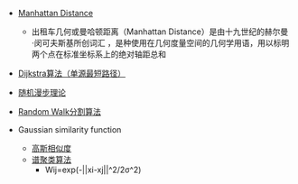  - [Manhattan Distance](http://baike.baidu.com/view/741153.htm)
    - 出租车几何或曼哈顿距离（Manhattan Distance）是由十九世纪的赫尔曼·闵可夫斯基所创词汇 ，是种使用在几何度量空间的几何学用语，用以标明两个点在标准坐标系上的绝对轴距总和
    
 - [Dijkstra算法（单源最短路径）](http://www.cnblogs.com/dolphin0520/archive/2011/08/26/2155202.html)
 
 - [随机漫步理论](http://wenku.baidu.com/link?url=xO-a6lw1QTmSpxtOtSqYthcxZsUuNFsbjpLQUXLbMsjJiBVGnc61LvY08gND8WNROIy-uUY9WpdMQjN1FbN85a12ULDAMTl_oDx8rsIQTTK)
 - [Random Walk分割算法](http://blog.csdn.net/menjiawan/article/details/47086423)
 
 - Gaussian similarity function
    - [高斯相似度](http://www.zybang.com/question/bb5e3c6b03236bd1a874babb89b11d70.html)
    - [谱聚类算法](http://baike.baidu.com/link?url=tZs19ag5sYqW8gI_97XhynnX6p6-Z-qtv945vXCcAo16PayNbl1P37-iIFE6ZUrVNXeRxtCf3DkBUve4FPrNz_)
        - Wij=exp(-||xi-xj||^2/2σ^2)